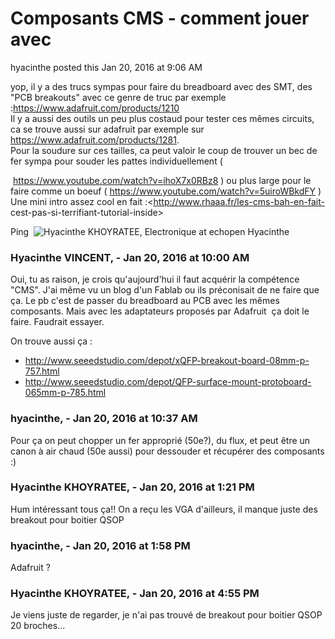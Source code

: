 #  Composants CMS - comment jouer avec

hyacinthe posted this Jan 20, 2016 at 9:06 AM

yop, il y a des trucs sympas pour faire du breadboard avec des SMT, des "PCB
breakouts" avec ce genre de truc par exemple
:<https://www.adafruit.com/products/1210>  
Il y a aussi des outils un peu plus costaud pour tester ces mêmes circuits, ca
se trouve aussi sur adafruit par exemple sur
<https://www.adafruit.com/products/1281>.  
Pour la soudure sur ces tailles, ca peut valoir le coup de trouver un bec de
fer sympa pour souder les pattes individuellement (

 <https://www.youtube.com/watch?v=ihoX7x0RBz8> ) ou plus large pour le faire
comme un boeuf ( <https://www.youtube.com/watch?v=5uiroWBkdFY> )  
Une mini intro assez cool en fait :<http://www.rhaaa.fr/les-cms-bah-en-fait-
cest-pas-si-terrifiant-tutorial-inside>

  

  

  
Ping  ![Hyacinthe KHOYRATEE, Electronique at
echopen](./../../zz_assets/images/avatars/1249123.png) Hyacinthe

### **Hyacinthe VINCENT,** - Jan 20, 2016 at 10:00 AM

Oui, tu as raison, je crois qu'aujourd'hui il faut acquérir la compétence
"CMS". J'ai même vu un blog d'un Fablab ou ils préconisait de ne faire que ça.
Le pb c'est de passer du breadboard au PCB avec les mêmes composants. Mais
avec les adaptateurs proposés par Adafruit  ça doit le faire. Faudrait
essayer.  
  
On trouve aussi ça :

  * <http://www.seeedstudio.com/depot/xQFP-breakout-board-08mm-p-757.html>
  * <http://www.seeedstudio.com/depot/QFP-surface-mount-protoboard-065mm-p-785.html>

### **hyacinthe,** - Jan 20, 2016 at 10:37 AM

Pour ça on peut chopper un fer approprié (50e?), du flux, et peut être un
canon à air chaud (50e aussi) pour dessouder et récupérer des composants :)

### **Hyacinthe KHOYRATEE,** - Jan 20, 2016 at 1:21 PM

Hum intéressant tous ça!! On a reçu les VGA d'ailleurs, il manque juste des
breakout pour boitier QSOP

### **hyacinthe,** - Jan 20, 2016 at 1:58 PM

Adafruit ?

### **Hyacinthe KHOYRATEE,** - Jan 20, 2016 at 4:55 PM

Je viens juste de regarder, je n'ai pas trouvé de breakout pour boitier QSOP
20 broches...

